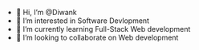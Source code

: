 - 👋 Hi, I’m @Diwank
- 👀 I’m interested in Software Devlopment
- 🌱 I’m currently learning Full-Stack Web development
- 💞️ I’m looking to collaborate on Web development


<!---
Diwank/Diwank is a ✨ special ✨ repository because its `README.md` (this file) appears on your GitHub profile.
You can click the Preview link to take a look at your changes.
--->
